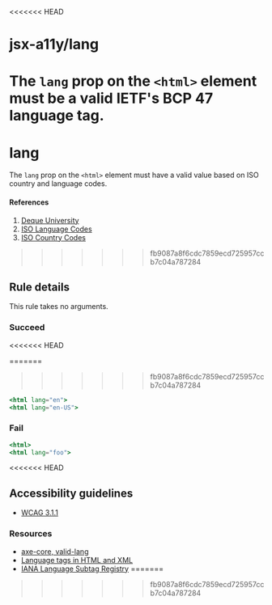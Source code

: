 <<<<<<< HEAD
# jsx-a11y/lang

<!-- end auto-generated rule header -->

The `lang` prop on the `<html>` element must be a valid IETF's BCP 47 language tag.
=======
# lang

The `lang` prop on the `<html>` element must have a valid value based on ISO country and language codes.

#### References
1. [Deque University](https://dequeuniversity.com/rules/axe/1.1/valid-lang)
2. [ISO Language Codes](http://www.w3schools.com/tags/ref_language_codes.asp)
3. [ISO Country Codes](http://www.w3schools.com/tags/ref_country_codes.asp)
>>>>>>> fb9087a8f6cdc7859ecd725957ccb7c04a787284

## Rule details

This rule takes no arguments.

### Succeed
<<<<<<< HEAD

=======
>>>>>>> fb9087a8f6cdc7859ecd725957ccb7c04a787284
```jsx
<html lang="en">
<html lang="en-US">
```

### Fail

```jsx
<html>
<html lang="foo">
```
<<<<<<< HEAD

## Accessibility guidelines
- [WCAG 3.1.1](https://www.w3.org/WAI/WCAG21/Understanding/language-of-page)

### Resources
- [axe-core, valid-lang](https://dequeuniversity.com/rules/axe/3.2/valid-lang)
- [Language tags in HTML and XML](https://www.w3.org/International/articles/language-tags/)
- [IANA Language Subtag Registry](https://www.iana.org/assignments/language-subtag-registry/language-subtag-registry)
=======
>>>>>>> fb9087a8f6cdc7859ecd725957ccb7c04a787284
